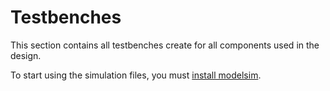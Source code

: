 # Testbenches

This section contains all testbenches create for all components used in the design.

To start using the simulation files, you must [install modelsim](https://github.com/rafafigueredoviana/RISCV_MCU_CYCLONEV/wiki/Install-Modelsim-in-x64-systems).
